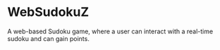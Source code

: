 # WebSudokuZ
A web-based Sudoku game, where a user can interact with a real-time sudoku and can gain points.
